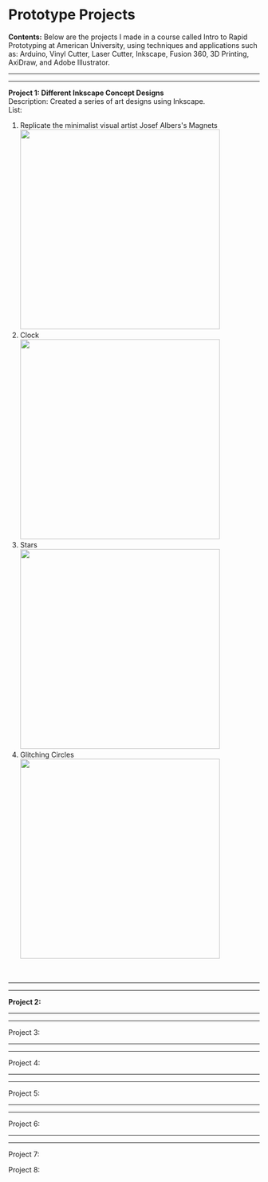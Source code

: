 # Prototype Projects

**Contents:**
Below are the projects I made in a course called Intro to Rapid Prototyping at American University, using techniques and applications such as: Arduino, Vinyl Cutter, Laser Cutter, Inkscape, Fusion 360, 3D Printing, AxiDraw, and Adobe Illustrator. 
<br>

________________________________________________________


________________________________________________________

**Project 1: Different Inkscape Concept Designs**<br>
Description: Created a series of art designs using Inkscape. <br>
List: <br>
1. Replicate the minimalist visual artist Josef Albers's Magnets<br>
<img src="https://github.com/Zhang-Ale/PrototypeProjects/assets/116378770/24e9de18-b47e-4b9f-8fa6-89e2f65b00c7" data-canonical-src="(https://github.com/Zhang-Ale/PrototypeProjects/assets/116378770/24e9de18-b47e-4b9f-8fa6-89e2f65b00c7)" width="400" height="400" /><br>
2. Clock<br>
<img src="https://github.com/Zhang-Ale/PrototypeProjects/assets/116378770/bdf50630-aa1a-46a0-806f-ddabf7812028" data-canonical-src="(https://github.com/Zhang-Ale/PrototypeProjects/assets/116378770/bdf50630-aa1a-46a0-806f-ddabf7812028)" width="400" height="400" /><br>
3. Stars<br>
<img src="https://github.com/Zhang-Ale/PrototypeProjects/assets/116378770/be051388-32e7-40e9-aa55-8d752f9ca8cd" data-canonical-src="(https://github.com/Zhang-Ale/PrototypeProjects/assets/116378770/be051388-32e7-40e9-aa55-8d752f9ca8cd)" width="400" height="400" /><br>
4. Glitching Circles
<img src="https://github.com/Zhang-Ale/PrototypeProjects/assets/116378770/5dbe3abe-5751-4006-a9f8-7350b7e0ad33" data-canonical-src="(https://github.com/Zhang-Ale/PrototypeProjects/assets/116378770/5dbe3abe-5751-4006-a9f8-7350b7e0ad33)" width="400" height="400" /><br>
<br>

________________________________________________________
________________________________________________________

**Project 2:** <br>

________________________________________________________
________________________________________________________

Project 3: 
<br>

________________________________________________________
________________________________________________________

Project 4: 
<br>

________________________________________________________
________________________________________________________

Project 5: 
<br>

________________________________________________________
________________________________________________________

Project 6: 
<br>

________________________________________________________
________________________________________________________

Project 7: 
<br>

Project 8: 
<br>
